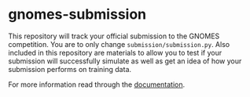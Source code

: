 # gnomes-submission
This repository will track your official submission to the GNOMES competition. You are to only change `submission/submission.py`. Also included in this repository are materials to allow you to test if your submission will successfully simulate as well as get an idea of how your submission performs on training data.

For more information read through the [documentation](https://cugriffinlab.github.io/gnomes-submission/).
